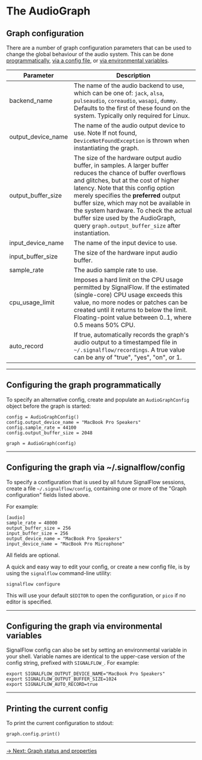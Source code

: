 # The AudioGraph

## Graph configuration

There are a number of graph configuration parameters that can be used to change the global behaviour of the audio
system. This can be
done [programmatically](#configuring-the-graph-programmatically), [via a config file](#configuring-the-graph-via-signalflowconfig),
or [via environmental variables](#configuring-the-graph-via-environmental-variables).

| Parameter           | Description                                                                                                                                                                                                                                                                                                                                                                                                            |
|---------------------|------------------------------------------------------------------------------------------------------------------------------------------------------------------------------------------------------------------------------------------------------------------------------------------------------------------------------------------------------------------------------------------------------------------------|
| backend_name | The name of the audio backend to use, which can be one of: `jack`, `alsa`, `pulseaudio`, `coreaudio`, `wasapi`, `dummy`. Defaults to the first of these found on the system. Typically only required for Linux.                                                                                                                                                                                                 |
| output_device_name  | The name of the audio output device to use. Note  If not found, `DeviceNotFoundException` is thrown when instantiating the graph.                                                                                                                                                                                                                                                                                      |
| output_buffer_size  | The size of the hardware output audio buffer, in samples. A larger buffer reduces the chance of buffer overflows and glitches, but at the cost of higher latency. Note that this config option merely specifies the **preferred** output buffer size, which may not be available in the system hardware. To check the actual buffer size used by the AudioGraph, query `graph.output_buffer_size` after instantiation. |
| input_device_name   | The name of the input device to use.                                                                                                                                                                                                                                                                                                                                                                                   |
| input_buffer_size   | The size of the hardware input audio buffer.                                                                                                                                                                                                                                                                                                                                                                           |
| sample_rate         | The audio sample rate to use.                                                                                                                                                                                                                                                                                                                                                                                          |
| cpu_usage_limit     | Imposes a hard limit on the CPU usage permitted by SignalFlow. If the estimated (single-core) CPU usage exceeds this value, no more nodes or patches can be created until it returns to below the limit. Floating-point value between 0..1, where 0.5 means 50% CPU.                                                                                                                                                   |
| auto_record         | If true, automatically records the graph's audio output to a timestamped file in `~/.signalflow/recordings`. A true value can be any of "true", "yes", "on", or 1.                                                                                                                                                                                                                                                     |

---

## Configuring the graph programmatically

To specify an alternative config, create and populate an `AudioGraphConfig` object before the graph is started:

```
config = AudioGraphConfig()
config.output_device_name = "MacBook Pro Speakers"
config.sample_rate = 44100
config.output_buffer_size = 2048

graph = AudioGraph(config)
```

---

## Configuring the graph via ~/.signalflow/config

To specify a configuration that is used by all future SignalFlow sessions, create a file `~/.signalflow/config`,
containing one or more of the "Graph configuration" fields listed above.

For example:

```
[audio]
sample_rate = 48000
output_buffer_size = 256
input_buffer_size = 256
output_device_name = "MacBook Pro Speakers"
input_device_name = "MacBook Pro Microphone"
```

All fields are optional.

A quick and easy way to edit your config, or create a new config file, is by using the `signalflow` command-line
utility:

```
signalflow configure
```

This will use your default `$EDITOR` to open the configuration, or `pico` if no editor is specified.

---

## Configuring the graph via environmental variables

SignalFlow config can also be set by setting an environmental variable in your shell. Variable names are identical to
the upper-case version of the config string, prefixed with `SIGNALFLOW_`. For example:

```
export SIGNALFLOW_OUTPUT_DEVICE_NAME="MacBook Pro Speakers"
export SIGNALFLOW_OUTPUT_BUFFER_SIZE=1024
export SIGNALFLOW_AUTO_RECORD=true
```

---

## Printing the current config

To print the current configuration to stdout:

```
graph.config.print()
```

---

[→ Next: Graph status and properties](properties.md)
